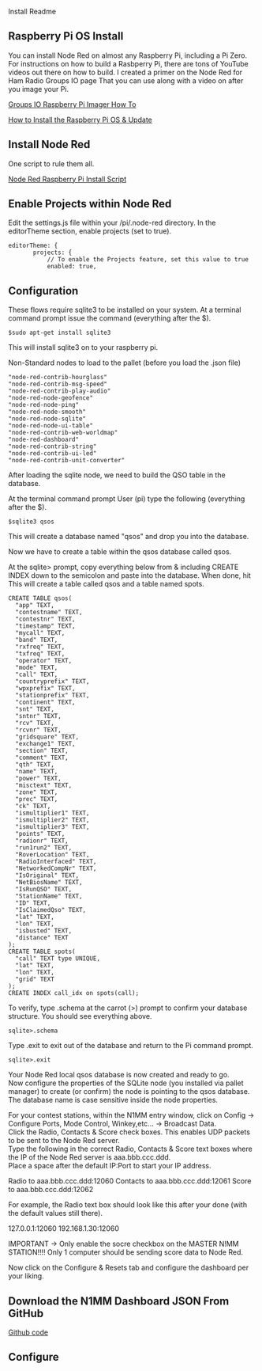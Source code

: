 Install Readme

## Raspberry Pi OS Install

You can install Node Red on almost any Raspberry Pi, including a Pi Zero.  For instructions on how to build a Rasbperry Pi,
there are tons of YouTube videos out there on how to build.  I created a primer on the Node Red for Ham Radio Groups IO page
That you can use along with a video on after you image your Pi.

[Groups IO Raspberry Pi Imager How To](https://groups.io/g/nodered-hamradio/message/5426)

[How to Install the Raspberry Pi OS & Update](https://youtu.be/4jNbmGgvT2g)

## Install Node Red

One script to rule them all.

[Node Red Raspberry Pi Install Script](https://nodered.org/docs/getting-started/raspberrypi)

## Enable Projects within Node Red

Edit the settings.js file within your /pi/.node-red directory.  In the editorTheme section, enable projects (set to true).  

```
editorTheme: {
       projects: {
           // To enable the Projects feature, set this value to true
           enabled: true,
```

## Configuration

These flows require sqlite3 to be installed on your system.  At a terminal command prompt issue the command (everything after the $).

```
$sudo apt-get install sqlite3
```

This will install sqlite3 on to your raspberry pi.

Non-Standard nodes to load to the pallet (before you load the .json file)

```
"node-red-contrib-hourglass"
"node-red-contrib-msg-speed"
"node-red-contrib-play-audio"
"node-red-node-geofence"
"node-red-node-ping"
"node-red-node-smooth"
"node-red-node-sqlite"
"node-red-node-ui-table"
"node-red-contrib-web-worldmap"
"node-red-dashboard"
"node-red-contrib-string"
"node-red-contrib-ui-led"
"node-red-contrib-unit-converter"
```

After loading the sqlite node, we need to build the QSO table in the database. 

At the terminal command prompt User (pi) type the following (everything after the $).

```
$sqlite3 qsos
```

This will create a database named "qsos" and drop you into the database.

Now we have to create a table within the qsos database called qsos.

At the sqlite> prompt, copy everything below from & including CREATE INDEX down to the semicolon and paste into the database.  When done, hit <enter>  This will create a table called qsos and a table named spots.

```
CREATE TABLE qsos(
  "app" TEXT,
  "contestname" TEXT,
  "contestnr" TEXT,
  "timestamp" TEXT,
  "mycall" TEXT,
  "band" TEXT,
  "rxfreq" TEXT,
  "txfreq" TEXT,
  "operator" TEXT,
  "mode" TEXT,
  "call" TEXT,
  "countryprefix" TEXT,
  "wpxprefix" TEXT,
  "stationprefix" TEXT,
  "continent" TEXT,
  "snt" TEXT,
  "sntnr" TEXT,
  "rcv" TEXT,
  "rcvnr" TEXT,
  "gridsquare" TEXT,
  "exchange1" TEXT,
  "section" TEXT,
  "comment" TEXT,
  "qth" TEXT,
  "name" TEXT,
  "power" TEXT,
  "misctext" TEXT,
  "zone" TEXT,
  "prec" TEXT,
  "ck" TEXT,
  "ismultiplier1" TEXT,
  "ismultiplier2" TEXT,
  "ismultiplier3" TEXT,
  "points" TEXT,
  "radionr" TEXT,
  "run1run2" TEXT,
  "RoverLocation" TEXT,
  "RadioInterfaced" TEXT,
  "NetworkedCompNr" TEXT,
  "IsOriginal" TEXT,
  "NetBiosName" TEXT,
  "IsRunQSO" TEXT,
  "StationName" TEXT,
  "ID" TEXT,
  "IsClaimedQso" TEXT,
  "lat" TEXT,
  "lon" TEXT,
  "isbusted" TEXT,
  "distance" TEXT
);
CREATE TABLE spots(
  "call" TEXT type UNIQUE,
  "lat" TEXT,
  "lon" TEXT,
  "grid" TEXT
);
CREATE INDEX call_idx on spots(call);
```
  
To verify, type .schema at the carrot (>) prompt to confirm your database structure.  You should see everything above.

```
sqlite>.schema
```
  
Type .exit to exit out of the database and return to the Pi command prompt.

```
sqlite>.exit 
```

Your Node Red local qsos database is now created and ready to go.  
Now configure the properties of the SQLite node (you installed via pallet manager) to create (or confirm) the node is pointing to the qsos database.  
The database name is case sensitive inside the node properties.  

For your contest stations, within the N1MM entry window, click on Config -> Configure Ports, Mode Control, Winkey,etc... -> Broadcast Data.  
Click the Radio, Contacts & Score check boxes.  This enables UDP packets to be sent to the Node Red server.  
Type the following in the correct Radio, Contacts & Score text boxes where the IP of the Node Red server is aaa.bbb.ccc.ddd.  
Place a space after the default IP:Port to start your IP address.

Radio to aaa.bbb.ccc.ddd:12060
Contacts to aaa.bbb.ccc.ddd:12061
Score to aaa.bbb.ccc.ddd:12062

For example, the Radio text box should look like this after your done (with the default values still there).

127.0.0.1:12060 192.168.1.30:12060

IMPORTANT -> Only enable the socre checkbox on the MASTER N!MM STATION!!!!  Only 1 computer should be sending score data to Node Red.

Now click on the Configure & Resets tab and configure the dashboard per your liking.  









## Download the N1MM Dashboard JSON From GitHub

[Github code](https://github.com/kylekrieg/N1MM-Node-Red-Dashboard)

## Configure







